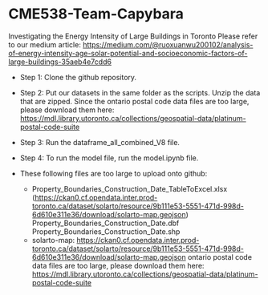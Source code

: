 # CME538-Team-Capybara
Investigating the  Energy Intensity of Large Buildings in Toronto
Please refer to our medium article: https://medium.com/@ruoxuanwu200102/analysis-of-energy-intensity-age-solar-potential-and-socioeconomic-factors-of-large-buildings-35aeb4e7cdd6

- Step 1: Clone the github repository.
- Step 2: Put our datasets in the same folder as the scripts. Unzip the data that are zipped. Since the ontario postal code data files are too large, please download them here: https://mdl.library.utoronto.ca/collections/geospatial-data/platinum-postal-code-suite
- Step 3: Run the dataframe_all_combined_V8 file. 
- Step 4: To run the model file, run the model.ipynb file. 

- These following files are too large to upload onto github: 
  - Property_Boundaries_Construction_Date_TableToExcel.xlsx (https://ckan0.cf.opendata.inter.prod-toronto.ca/dataset/solarto/resource/9b111e53-5551-471d-998d-6d610e311e36/download/solarto-map.geojson)
  Property_Boundaries_Construction_Date.dbf
  Property_Boundaries_Construction_Date.shp
  - solarto-map: https://ckan0.cf.opendata.inter.prod-toronto.ca/dataset/solarto/resource/9b111e53-5551-471d-998d-6d610e311e36/download/solarto-map.geojson
  ontario postal code data files are too large, please download them here: https://mdl.library.utoronto.ca/collections/geospatial-data/platinum-postal-code-suite
